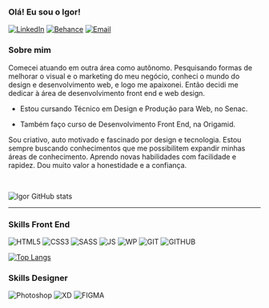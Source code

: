### Olá! Eu sou o Igor!

[![LinkedIn](https://img.shields.io/badge/LinkedIn-0077B5?style=for-the-badge&logo=linkedin&logoColor=white)](https://www.linkedin.com/in/igor-serafim-141b62171)
[![Behance](https://img.shields.io/badge/-Behance-blue?style=for-the-badge&logo=behance&logoColor=white)](https://www.behance.net/igorserafim)
[![Email](https://img.shields.io/badge/Gmail-D14836?style=for-the-badge&logo=gmail&logoColor=white)](mailto:igorserafim2015@hotmail.com)



### Sobre mim

Comecei atuando em outra área como autônomo. Pesquisando formas de melhorar o visual e o marketing do meu negócio, conheci o mundo do design e desenvolvimento web, e logo me apaixonei. Então decidi me dedicar à área de desenvolvimento front end e web design.

- Estou cursando Técnico em Design e Produção para Web, no Senac.

- Também faço curso de Desenvolvimento Front End, na Origamid.

Sou criativo, auto motivado e fascinado por design e tecnologia. Estou sempre buscando conhecimentos que me possibilitem expandir minhas áreas de conhecimento. Aprendo novas habilidades com facilidade e rapidez. Dou muito valor a honestidade e a confiança.

<br>

![Igor GitHub stats](https://github-readme-stats.vercel.app/api?username=igorserafim15&show_icons=true&theme=jolly)

<hr>

### Skills Front End

![HTML5](https://img.shields.io/badge/HTML5-E34F26?style=for-the-badge&logo=html5&logoColor=white)
![CSS3](https://img.shields.io/badge/CSS3-1572B6?style=for-the-badge&logo=css3&logoColor=white)
![SASS](https://img.shields.io/badge/Sass-CC6699?style=for-the-badge&logo=sass&logoColor=white)
![JS](https://img.shields.io/badge/JavaScript-F7DF1E?style=for-the-badge&logo=javascript&logoColor=black)
![WP](https://img.shields.io/badge/Wordpress-21759B?style=for-the-badge&logo=wordpress&logoColor=white)
![GIT](https://img.shields.io/badge/Git-F05032?style=for-the-badge&logo=git&logoColor=white)
![GITHUB](https://img.shields.io/badge/GitHub-100000?style=for-the-badge&logo=github&logoColor=white)


[![Top Langs](https://github-readme-stats.vercel.app/api/top-langs/?username=igorserafim15&layout=compact)](https://github.com/anuraghazra/github-readme-stats)


### Skills Designer

![Photoshop](https://img.shields.io/badge/Adobe-Photoshop-31A8FF?style=for-the-badge&logo=Adobe-Photoshop&labelColor=0a446b&logoWidth=15)
![XD](https://img.shields.io/badge/Adobe%20XD-470137?style=for-the-badge&logo=Adobe%20XD&logoColor=#FF61F6)
![FIGMA](https://img.shields.io/badge/Figma-F24E1E?style=for-the-badge&logo=figma&logoColor=white)



